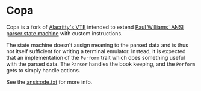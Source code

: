 # Copa

Copa is a fork of [Alacritty's VTE](https://github.com/alacritty/vte/) intended to extend [Paul Williams' ANSI parser state
machine] with custom instructions.

The state machine doesn't assign meaning to the parsed data and is
thus not itself sufficient for writing a terminal emulator. Instead, it is
expected that an implementation of the `Perform` trait which does something useful with the parsed data. The `Parser` handles the book keeping, and the `Perform` gets to simply handle actions.

See the [ansicode.txt](resources/ansicode.txt) for more info.

[Paul Williams' ANSI parser state machine]: https://vt100.net/emu/dec_ansi_parser
[docs]: https://docs.rs/crate/vte/
